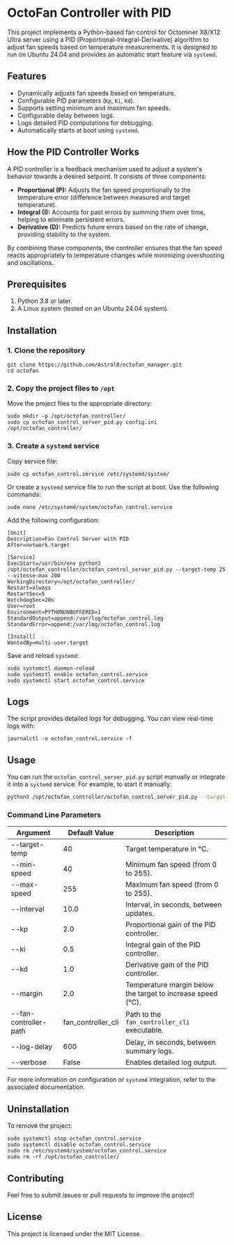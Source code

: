 OctoFan Controller with PID
===========================

This project implements a Python-based fan control for Octominer X8/X12 Ultra server using a PID (Proportional-Integral-Derivative) algorithm to adjust fan speeds based on temperature measurements. It is designed to run on Ubuntu 24.04 and provides an automatic start feature via `systemd`.

Features
--------

*   Dynamically adjusts fan speeds based on temperature.
*   Configurable PID parameters (`Kp`, `Ki`, `Kd`).
*   Supports setting minimum and maximum fan speeds.
*   Configurable delay between logs.
*   Logs detailed PID computations for debugging.
*   Automatically starts at boot using `systemd`.

How the PID Controller Works
----------------------------

A PID controller is a feedback mechanism used to adjust a system's behavior towards a desired setpoint. It consists of three components:

*   **Proportional (P):** Adjusts the fan speed proportionally to the temperature error (difference between measured and target temperature).
*   **Integral (I):** Accounts for past errors by summing them over time, helping to eliminate persistent errors.
*   **Derivative (D):** Predicts future errors based on the rate of change, providing stability to the system.

By combining these components, the controller ensures that the fan speed reacts appropriately to temperature changes while minimizing overshooting and oscillations.

Prerequisites
-------------

1.  Python 3.8 or later.
2.  A Linux system (tested on an Ubuntu 24.04 system).


Installation
------------

### 1\. Clone the repository

    git clone https://github.com/Astral0/octofan_manager.git
    cd octofan
        

### 2\. Copy the project files to `/opt`

Move the project files to the appropriate directory:

    sudo mkdir -p /opt/octofan_controller/
    sudo cp octofan_control_server_pid.py config.ini /opt/octofan_controller/


### 3\. Create a `systemd` service


Copy service file:

    sudo cp octofan_control.service /etc/systemd/system/


Or create a `systemd` service file to run the script at boot. Use the following commands:

    sudo nano /etc/systemd/system/octofan_control.service
        

Add the following configuration:

    [Unit]
    Description=Fan Control Server with PID
    After=network.target
    
    [Service]
    ExecStart=/usr/bin/env python3 /opt/octofan_controller/octofan_control_server_pid.py --target-temp 25 --vitesse-max 200
    WorkingDirectory=/opt/octofan_controller/
    Restart=always
    RestartSec=5
    WatchdogSec=20s
    User=root
    Environment=PYTHONUNBUFFERED=1
    StandardOutput=append:/var/log/octofan_control.log
    StandardError=append:/var/log/octofan_control.log

    [Install]
    WantedBy=multi-user.target
        

Save and reload `systemd`:

    sudo systemctl daemon-reload
    sudo systemctl enable octofan_control.service
    sudo systemctl start octofan_control.service

        
Logs
----

The script provides detailed logs for debugging. You can view real-time logs with:

    journalctl -u octofan_control.service -f
        

## Usage

You can run the `octofan_control_server_pid.py` script manually or integrate it into a `systemd` service. For example, to start it manually:

```bash
python3 /opt/octofan_controller/octofan_control_server_pid.py --target-temp 25 --max-speed 200
```

### Command Line Parameters

| Argument               | Default Value   | Description                                                                 |
|------------------------|-----------------|-----------------------------------------------------------------------------|
| \--target-temp         | 40              | Target temperature in °C.                                                  |
| \--min-speed           | 40              | Minimum fan speed (from 0 to 255).                                          |
| \--max-speed           | 255             | Maximum fan speed (from 0 to 255).                                          |
| \--interval            | 10.0            | Interval, in seconds, between updates.                                      |
| \--kp                  | 2.0             | Proportional gain of the PID controller.                                    |
| \--ki                  | 0.5             | Integral gain of the PID controller.                                        |
| \--kd                  | 1.0             | Derivative gain of the PID controller.                                      |
| \--margin              | 2.0             | Temperature margin below the target to increase speed (°C).                 |
| \--fan-controller-path | fan_controller_cli | Path to the `fan_controller_cli` executable.                              |
| \--log-delay           | 600             | Delay, in seconds, between summary logs.                                    |
| \--verbose             | False           | Enables detailed log output.                                               |

For more information on configuration or `systemd` integration, refer to the associated documentation.


Uninstallation
--------------

To remove the project:

    sudo systemctl stop octofan_control.service
    sudo systemctl disable octofan_control.service
    sudo rm /etc/systemd/system/octofan_control.service
    sudo rm -rf /opt/octofan_controller/
        

Contributing
------------

Feel free to submit issues or pull requests to improve the project!

License
-------

This project is licensed under the MIT License.
